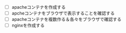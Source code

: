 - [ ] apacheコンテナを作成する
- [ ] apcheコンテナをブラウザで表示することを確認する
- [ ] apacheコンテナを複数作る＆各々をブラウザで確認する
- [ ] nginxを作成する